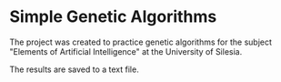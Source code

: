 # Simple Genetic Algorithms

The project was created to practice genetic algorithms for the subject "Elements of Artificial Intelligence" at the University of Silesia.

The results are saved to a text file.

